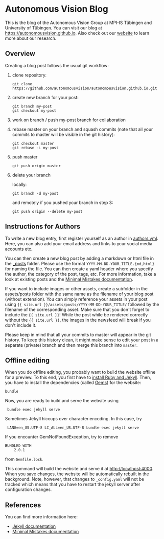 # Autonomous Vision Blog

This is the blog of the Autonomous Vision Group at MPI-IS Tübingen and University of Tübingen.
You can visit our blog at <https://autonomousvision.github.io>.
Also check out our [website](https://avg.is.tuebingen.mpg.de/) to learn more about our research.

## Overview

Creating a blog post follows the usual git workflow:

1. clone repository: 
    ```
    git clone https://github.com/autonomousvision/autonomousvision.github.io.git
    ```
2. create new branch for your post:
    ```
    git branch my-post
    git checkout my-post
    ```
3. work on branch / push my-post branch for collaboration
4. rebase master on your branch and squash commits (note that all your commits to master will be visible in the git history):
    ```
    git checkout master
    git rebase -i my-post
    ```
5. push master
    ```
    git push origin master
    ```
6. delete your branch

    locally:
    ```
    git branch -d my-post
    ```
    and remotely if you pushed your branch in step 3:
    ```
    git push origin --delete my-post
    ```

## Instructions for Authors

To write a new blog entry, first register yourself as an author in [authors.yml](https://github.com/autonomousvision/autonomousvision.github.io/blob/master/_data/authors.yml).
Here, you can also add your email address and links to your social media accounts etc.

You can then create a new blog post by adding a markdown or html file in the [_posts](https://github.com/autonomousvision/autonomousvision.github.io/tree/master/_posts) folder.
Please use the format `YYYY-MM-DD-YOUR_TITLE.{md,html}` for naming the file. You can then create a yaml header where you specify the author, the category of the post, tags, etc. For more information, take a look at existing posts and the [Minimal Mistakes documentation](https://mmistakes.github.io/minimal-mistakes/docs/posts/).

If you want to include images or other assets, create a subfolder in the [assets/posts](https://github.com/autonomousvision/autonomousvision.github.io/tree/master/assets/posts) folder with the same name as the filename of your blog post (without extension).
You can simply reference your assets in your post using `{{ site.url }}/assets/posts/YYYY-MM-DD-YOUR_TITLE/` followed by the filename of the corresponding asset.
Make sure that you don't forget to include the `{{ site.url }}`! While the post while be rendered correctly without the `{{ site.url }}`, the images in the newsfeed will break if you don't include it.

Please keep in mind that all your commits to master will appear in the git history. To keep this history clean, it might make sense to edit your post in a separate (private) branch and then merge this branch into `master`.
 
## Offline editing
When you do offline editing, you probably want to build the website offline for a preview.
To this end, you first have to [install Ruby and Jekyll](https://jekyllrb.com/docs/installation/).
Then, you have to install the dependencies (called [Gems](https://rubygems.org/)) for the website:
```
bundle
```

Now, you are ready to build and serve the website using
```
 bundle exec jekyll serve
```
Sometimes Jekyll hiccups over character encoding. In this case, try
```
 LANG=en_US.UTF-8 LC_ALL=en_US.UTF-8 bundle exec jekyll serve
```
If you encounter GemNotFoundException, try to remove
```
BUNDLED WITH
    2.0.1
```
from ``Gemfile.lock``.

This command will build the website and serve it at <http://localhost:4000>.
When you save changes, the website will be automatically rebuilt in the background.
Note, however, that changes to `_config.yaml` will not be tracked which means that you have to restart the jekyll server after configuration changes.

## References
You can find more information here:

* [Jekyll documentation](https://jekyllrb.com/)
* [Minimal Mistakes documentation](https://mmistakes.github.io/minimal-mistakes/)
